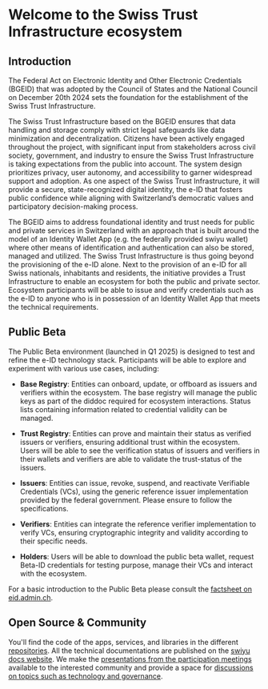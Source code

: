 # Welcome to the Swiss Trust Infrastructure ecosystem

## Introduction
The Federal Act on Electronic Identity and Other Electronic Credentials (BGEID) that was adopted by the Council of States and the National Council on December 20th 2024 sets the foundation for the establishment of the Swiss Trust Infrastructure.  

The Swiss Trust Infrastructure based on the BGEID ensures that data handling and storage comply with strict legal safeguards like data minimization and decentralization. Citizens have been actively engaged throughout the project, with significant input from stakeholders across civil society, government, and industry to ensure the Swiss Trust Infrastructure is taking expectations from the public into account. The system design prioritizes privacy, user autonomy, and accessibility to garner widespread support and adoption. As one aspect of the Swiss Trust Infrastructure, it will provide a secure, state-recognized digital identity, the e-ID that fosters public confidence while aligning with Switzerland’s democratic values and participatory decision-making process.

The BGEID aims to address foundational identity and trust needs for public and private services in Switzerland with an approach that is built around the model of an Identity Wallet App (e.g. the federally provided swiyu wallet) where other means of identification and authentication can also be stored, managed and utilized. The Swiss Trust Infrastructure is thus going beyond the provisioning of the e-ID alone. Next to the provision of an e-ID for all Swiss nationals, inhabitants and residents, the initiative provides a Trust Infrastructure to enable an ecosystem for both the public and private sector. Ecosystem participants will be able to issue and verify credentials such as the e-ID to anyone who is in possession of an Identity Wallet App that meets the technical requirements. 

## Public Beta
The Public Beta environment (launched in Q1 2025) is designed to test and refine the e-ID technology stack. Participants will be able to explore and experiment with various use cases, including:

- **Base Registry**: Entities can onboard, update, or offboard as issuers and verifiers within the ecosystem. The base registry will manage the public keys as part of the diddoc required for ecosystem interactions. Status lists containing information related to credential validity can be managed. 

- **Trust Registry**: Entities can prove and maintain their status as verified issuers or verifiers, ensuring additional trust within the ecosystem. Users will be able to see the verification status of issuers and verifiers in their wallets and verifiers are able to validate the trust-status of the issuers.

- **Issuers**: Entities can issue, revoke, suspend, and reactivate Verifiable Credentials (VCs), using the generic reference issuer implementation provided by the federal government. Please ensure to follow the specifications.

- **Verifiers**: Entities can integrate the reference verifier implementation to verify VCs, ensuring cryptographic integrity and validity according to their specific needs.

- **Holders**: Users will be able to download the public beta wallet, request Beta-ID credentials for testing purpose, manage their VCs and interact with the ecosystem.

For a basic introduction to the Public Beta please consult the [factsheet on eid.admin.ch](https://backend.eid.admin.ch/fileservice/sdweb-docs-prod-eidch-files/files/2024/10/24/fdbcf1fa-7f33-4f27-80d6-44f14d991939.pdf).

## Open Source & Community

You'll find the code of the apps, services, and libraries in the different [repositories](https://github.com/orgs/swiyu-admin-ch/repositories). All the technical documentations are published on the [swiyu docs website](https://swiyu-admin-ch.github.io/). We make the [presentations from the participation meetings](https://github.com/swiyu-admin-ch/community/tree/main/meetings/) available to the interested community and provide a space for [discussions on topics such as technology and governance](https://github.com/orgs/swiyu-admin-ch/discussions).   

